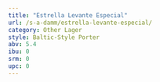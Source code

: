 ```yaml
---
title: "Estrella Levante Especial"
url: /s-a-damm/estrella-levante-especial/
category: Other Lager
style: Baltic-Style Porter
abv: 5.4
ibu: 0
srm: 0
upc: 0
---
```


